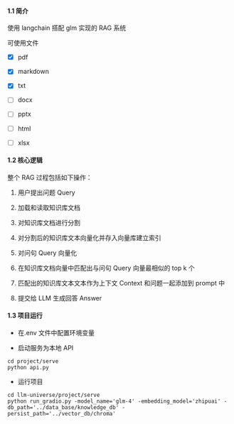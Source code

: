 #### 1.1 简介

使用 langchain 搭配 glm 实现的 RAG 系统

可使用文件

- [x] pdf

- [x] markdown

- [x] txt

- [ ] docx

- [ ] pptx

- [ ] html

- [ ] xlsx

#### 1.2 核心逻辑

整个 RAG 过程包括如下操作：

1. 用户提出问题 Query

2. 加载和读取知识库文档

3. 对知识库文档进行分割

4. 对分割后的知识库文本向量化并存入向量库建立索引

5. 对问句 Query 向量化

6. 在知识库文档向量中匹配出与问句 Query 向量最相似的 top k 个

7. 匹配出的知识库文本文本作为上下文 Context 和问题⼀起添加到 prompt 中

8. 提交给 LLM 生成回答 Answer

#### 1.3 项目运行

- 在.env 文件中配置环境变量

- 启动服务为本地 API

```shell
cd project/serve
python api.py
```

- 运行项目

```shell
cd llm-universe/project/serve
python run_gradio.py -model_name='glm-4' -embedding_model='zhipuai' -db_path='../data_base/knowledge_db' -persist_path='../vector_db/chroma'
```
